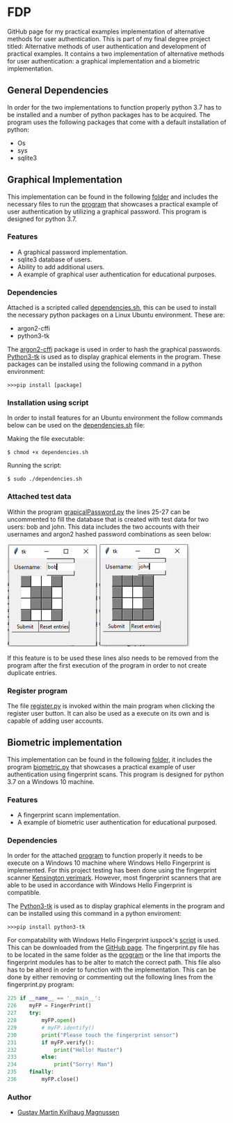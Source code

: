 # FDP
GitHub page for my practical examples implementation of alternative methods for user authentication. This is part of my final degree project titled: Alternative methods of user authentication and development of practical examples. It contains a two implementation of alternative methods for user authentication: a graphical implementation and a biometric implementation.

## General Dependencies

In order for the two implementations to function properly python 3.7 has to be installed and a number of python packages has to be acquired. The program uses the following packages that come with a default installation of python:

* Os
* sys
* sqlite3

## Graphical Implementation

This implementation can be found in the following [folder](https://github.com/Gustav-Magnussen/FDP/tree/main/graphical) and includes the necessary files to run the [program](https://github.com/Gustav-Magnussen/FDP/blob/main/graphical/graphicalPassword_3.py) that showcases a practical example of user authentication by utilizing a graphical password. This program is designed for python 3.7.

### Features

* A graphical password implementation.
* sqlite3 database of users.
* Ability to add additional users.
* A example of graphical user authentication for educational purposes.

### Dependencies

Attached is a scripted called [dependencies.sh](https://raw.githubusercontent.com/Gustav-Magnussen/FDP/main/dependencies.sh), this can be used to install the necessary python packages on a Linux Ubuntu environment. These are:

* argon2-cffi
* python3-tk

The [argon2-cffi](https://pypi.org/project/argon2-cffi/) package is used in order to hash the graphical passwords. [Python3-tk](https://docs.python.org/3/library/tkinter.html) is used as to display graphical elements in the program. These packages can be installed using the following command in a python environment:

```
>>>pip install [package]
```

### Installation using script

In order to install features for an Ubuntu environment the follow commands below can be used on the [dependencies.sh](https://raw.githubusercontent.com/Gustav-Magnussen/FDP/main/dependencies.sh) file:

Making the file executable:
```
$ chmod +x dependencies.sh
```
Running the script:
```
$ sudo ./dependencies.sh
```
### Attached test data

Within the program [grapicalPassword.py](https://raw.githubusercontent.com/Gustav-Magnussen/FDP/main/graphical/graphicalPassword_3.py) the lines 25-27 can be uncommented to fill the database that is created with test data for two users: bob and john. This data includes the two accounts with their usernames and argon2 hashed password combinations as seen below:

![User entry for account bob](https://github.com/Gustav-Magnussen/FDP/blob/main/graphical/images/bob.png)
![User entry for account john](https://github.com/Gustav-Magnussen/FDP/blob/main/graphical/images/john.png)

If this feature is to be used these lines also needs to be removed from the program after the first execution of the program in order to not create duplicate entries.

### Register program

The file [register.py](https://github.com/Gustav-Magnussen/FDP/blob/main/graphical/register_2.py) is invoked within the main program when clicking the register user button. It can also be used as a execute on its own and is capable of adding user accounts. 

## Biometric implementation

This implementation can be found in the following [folder](https://github.com/Gustav-Magnussen/FDP/tree/main/biometric), it includes the program [biometric.py](https://github.com/Gustav-Magnussen/FDP/blob/main/biometric/biometric.py) that showcases a practical example of user authentication using fingerprint scans. This program is designed for python 3.7 on a Windows 10 machine.

### Features

* A fingerprint scann implementation.
* A example of biometric user authentication for educational purposed.

### Dependencies 

In order for the attached [program](https://github.com/Gustav-Magnussen/FDP/blob/main/biometric/biometric.py) to function properly it needs to be execute on a Windows 10 machine where Windows Hello Fingerprint is implemented. For this project testing has been done using the fingerprint scanner [Kensington verimark](https://www.kensington.com/software/verimark-setup/verimark-setup-guide/). However, most fingerprint scanners that are able to be used in accordance with Windows Hello Fingerprint is compatible. 

The [Python3-tk](https://docs.python.org/3/library/tkinter.html) is used as to display graphical elements in the program and can be installed using this command in a python enviroment:

```
>>>pip install python3-tk
```

For compatability with Windows Hello Fingerprint iuspock's [script](https://github.com/luspock/FingerPrint) is used. This can be downloaded from the [GitHub page](https://github.com/luspock/FingerPrint/blob/master/fingerprint.py). The fingerprint.py file has to be located in the same folder as the [program](https://github.com/Gustav-Magnussen/FDP/blob/main/biometric/biometric.py) or the line that imports the fingerprint modules has to be alter to match the correct path. This file also has to be alterd in order to function with the implementation. This can be done by either removing or commenting out the following lines from the fingerprint.py program:

```python
225 if __name__ == '__main__':
226    myFP = FingerPrint()
227    try:
228        myFP.open()
229        # myFP.identify()
230        print("Please touch the fingerprint sensor")
231        if myFP.verify():
232            print("Hello! Master")
233        else:
234            print("Sorry! Man")
235    finally:
236        myFP.close()
```

### Author
* [Gustav Martin Kvilhaug Magnussen](https://github.com/Gustav-Magnussen)
